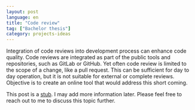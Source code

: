 ```yaml
---
layout: post
language: en
title: "Code review"
tag: ["Bachelor thesis"]
category: projects-ideas
---
```

Integration of code reviews into development process can enhance code quality.
Code reviews are integrated as part of the public tools and repositories, such as GitLab or GitHub.
Yet often code review is limited to the scope of a change, like a pull request.
This can be sufficient for day to day operation, but it is not suitable for external or complete reviews.
Objective is to create an online tool that would address this short coming.

<!-- more -->

This post is a [stub](https://simple.wikipedia.org/wiki/Wikipedia:Stub).
I may add more information later.
Please feel free to reach out to me to discuss this topic further.
